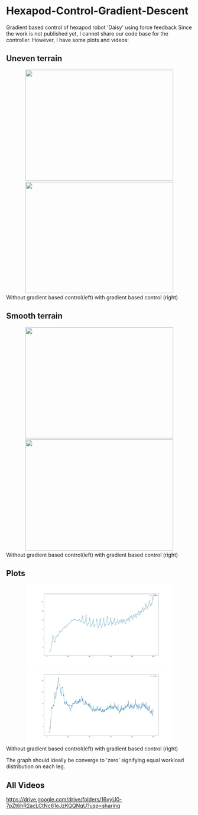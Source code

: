 # Hexapod-Control-Gradient-Descent

Gradient based control of hexapod robot 'Daisy' using force feedback
Since the work is not published yet, I cannot share our code base for the controller. However, I have some plots and videos:

## Uneven terrain
<div  align="center">
<img src="./yuna_uneven_fb.gif" height="300" width="400" /> 
<img src="./yuna_uneven_nofb.gif" height="300" width="400" />
</div>
 Without gradient based control(left)                     with gradient based control (right)

## Smooth terrain

<div  align="center">
<img src="./yuna_nofb.gif" height="300" width="400" label="without fb" />
<img src="./yuna_fb.gif" height="300" width="400" />
</div>
 Without gradient based control(left)                     with gradient based control (right)
 
## Plots

<div  align="center">
<img src="./Yuna_openloop1.png" width="400" />
<img src="./Yuna_control.png" width="400" />
</div>
 Without gradient based control(left)                     with gradient based control (right)
 
 The graph should ideally be converge to 'zero' signifying equal workload distribution on each leg.
 
 ## All Videos
https://drive.google.com/drive/folders/16vyU0-7pZt6hR2acLCtNc61eJzKQQNqU?usp=sharing
